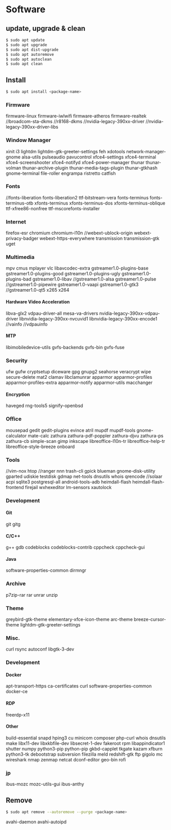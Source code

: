 # Software

## update, upgrade & clean

```bash
$ sudo apt update
$ sudo apt upgrade
$ sudo apt dist-upgrade
$ sudo apt autoremove
$ sudo apt autoclean
$ sudo apt clean
```

## Install

```bash
$ sudo apt install <package-name>
```

### Firmware
firmware-linux
firmware-iwlwifi
firmware-atheros
firmware-realtek
//broadcom-sta-dkms
//r8168-dkms
//nvidia-legacy-390xx-driver
//nvidia-legacy-390xx-driver-libs

### Window Manager
xinit
i3
lightdm lightdm-gtk-greeter-settings
feh xdotools
network-manager-gnome
alsa-utils
pulseaudio
pavucontrol
xfce4-settings
xfce4-terminal
xfce4-screenshooter
xfce4-notifyd
xfce4-power-manager
thunar
thunar-volman
thunar-archive-plugin
thunar-media-tags-plugin
thunar-gtkhash
gnome-terminal
file-roller
engrampa
ristretto
catfish

### Fonts
//fonts-liberation fonts-liberation2 ttf-bitstream-vera
fonts-terminus fonts-terminus-otb
xfonts-terminus xfonts-terminus-dos xfonts-terminus-oblique
ttf-xfree86-nonfree
ttf-mscorefonts-installer

### Internet
firefox-esr
chromium chromium-l10n
//webext-ublock-origin webext-privacy-badger webext-https-everywhere
transmission
transmission-gtk
uget

### Multimedia
mpv cmus
mplayer
vlc
libavcodec-extra
gstreamer1.0-plugins-base
gstreamer1.0-plugins-good
gstreamer1.0-plugins-ugly
gstreamer1.0-plugins-bad
gstreamer1.0-libav
//gstreamer1.0-alsa
gstreamer1.0-pulse
//gstreamer1.0-pipewire
gstreamer1.0-vaapi
gstreamer1.0-gtk3
//gstreamer1.0-qt5
x265
x264

#### Hardware Video Acceleration
libva-glx2
vdpau-driver-all
mesa-va-drivers
nvidia-legacy-390xx-vdpau-driver
libnvidia-legacy-390xx-nvcuvid1
libnvidia-legacy-390xx-encode1
//vainfo
//vdpauinfo

#### MTP
libimobiledevice-utils
gvfs-backends
gvfs-bin
gvfs-fuse

### Security
ufw gufw
cryptsetup
diceware
gpg gnupg2
seahorse
veracrypt
wipe
secure-delete
mat2
clamav
libclamunrar
apparmor
apparmor-profiles
apparmor-profiles-extra
apparmor-notify
apparmor-utils
macchanger

#### Encryption
haveged
rng-tools5
signify-openbsd

### Office
mousepad
gedit
gedit-plugins
evince
atril
mupdf
mupdf-tools
gnome-calculator
mate-calc
zathura zathura-pdf-poppler zathura-djvu zathura-ps zathura-cb
simple-scan
gimp
inkscape
libreoffice-l10n-tr
libreoffice-help-tr
libreoffice-style-breeze
onboard

### Tools
//vim-nox
htop
//ranger
nnn
trash-cli
gpick
blueman
gnome-disk-utility
gparted
udiskie
testdisk
gdmap
net-tools
dnsutils
whois
qrencode
//solaar
acpi
sqlite3
postgresql-all
android-tools-adb
heimdall-flash
heimdall-flash-frontend
firejail
wxhexeditor
lm-sensors
xautolock

### Development

#### Git
git gitg

#### C/C++
g++
gdb
codeblocks
codeblocks-contrib
cppcheck
cppcheck-gui

#### Java
software-properties-common
dirmngr

### Archive
p7zip-rar rar unrar
unzip

### Theme
greybird-gtk-theme
elementary-xfce-icon-theme
arc-theme
breeze-cursor-theme
lightdm-gtk-greeter-settings

### Misc.
curl
rsync
autoconf
libgtk-3-dev

### Development

#### Docker
apt-transport-https
ca-certificates
curl
software-properties-common
docker-ce

#### RDP
freerdp-x11

#### Other
build-essential
snapd
hping3
cu
minicom
composer
php-curl
whois
dnsutils
make
libx11-dev libxkbfile-dev libsecret-1-dev
fakeroot
rpm
libappindicator1
shutter
numpy
python3-pip
python-pip
gkbd-capplet
tkgate
kazam
xfburn
python3-tk
debootstrap
subversion
filezilla
meld
redshift-gtk
ftp
gigolo
mc
wireshark
nmap zenmap
netcat
dconf-editor
geo-bin
rofi

### jp
ibus-mozc
mozc-utils-gui
ibus-anthy

## Remove

```bash
$ sudo apt remove --autoremove --purge <package-name>
```

avahi-daemon
avahi-autoipd
